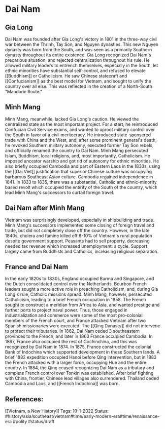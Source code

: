 # Dai Nam
## Gia Long
Dai Nam was founded after Gia Long's victory in 1801 in the three-way civil war between the Thrinh, Tay Son, and Nguyen dynasties.  This new Nguyen dynasty was born from the South, and was seen as a primarily Southern dynasty throughout its entire existence.  Gia Long recognized Dai Nam's precarious situation, and rejected centralization throughout his rule.  He allowed military leaders to entrench themselves, especially in the South, let ethnic minorities have substantial self-control, and refused to elevate [[Buddhism]] or Catholicism.  He saw Chinese statecraft and [[Confucianism]] as the best model for Vietnam, and sought to unify the country over all else.  This was reflected in the creation of a North-South "Mandarin Route."
## Minh Mang
Minh Mang, meanwhile, lacked Gia Long's caution.  He viewed the centralized state as the most important project.  For a start, he reintroduced Confucian Civil Service exams, and wanted to uproot military control over the South in favor of a civil meritocracy.  He introduced state-sponsered trade with China and the West, and, after some prominent general's death, he revoked Southern military autonomy, executed former Tay Son rebels, and officially renamed the country to Dai Nam.  Minh Mang persecuted Islam, Buddhism, local religions, and, most importantly, Catholicism.  He imposed ancestor warship and got rid of autonomy for ethnic minorities.  He also briefly occupied Cambodia and part of Eastern Laos in the 1830s, using the [[Dai Viet]] justification that superior Chinese culture was occupying barbarous Southeast Asian culture.  Cambodia regained independence in 1841.  In 1833 to 1835, there was a substantial, Catholic and ethnic-minority based revolt which occupied the entirity of the South of the country, which lead Minh Mang's successors to curtail foreign travel. 
## Dai Nam after Minh Mang
Vietnam was surprisingly developed, especially in shipbuilding and trade.  Minh Mang's successors implemented some closing of foreign travel and trade, but did not completely close off the country.  However, in the late 1840s, cholera and famine killed off 8-10% of Vietnam's rural population despite government support.  Peasants had to sell property, decreasing needed tax revenue which increased unemployment: a cycle.  Support largely came from Buddhists and Catholics, increasing religious separation.
## France and Dai Nam
In the early 1820s to 1830s, England occupied Burma and Singapore, and the Dutch consolidated control over the Netherlands.  Bourbon French leaders sought a more active role in preaching Catholicism, and, during Gia Long's rule, Catholic missions spread.  Minh Mang, however, persecuted Catholicism, leading to a brief French occupation in 1858.  The French sought to construct a meridian from Africa to Asia, and wanted prestige and further ports to project naval power.  Thus, those engaged in industrialization and commerce were some of the most pro-colonial members of the French court, and France attacked Vietnam after two Spanish missionaries were executed.  The [[Qing Dynasty]] did not intervene to protect their tributaries.  In 1862, Dai Nam ceded 3 southeastern provinces to the French, and later in 1863 France occupied Cambodia.  In 1867, France also occupied the rest of Cochinchina, and this was recognized by Dai Nam in 1874.  In 1875, France constructed the colonial Bank of Indochina which supported development in these Southern lands.  A brief 1882 expedition occupied Hanoi before Qing intervention, but in 1883 the French attacked with a larger force, occupying Hue and the entire country.  In 1884, the Qing ceased recognizing Dai Nam as a tributary and complete French control over Tonkin was established.  After brief fighting with China, frontier, Chinese lead villages also surrendered.  Thailand ceded Cambodia and Laos, and [[French Indochina]] was born.
## References:
[[Vietnam, a New History]]
Tags:
10-1-2022
Status: #history/asia/southeast/vietnam#time/early-modern-era#time/renaissance-era #polity #status/draft